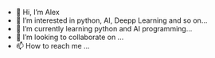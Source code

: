 - 👋 Hi, I’m Alex
- 👀 I’m interested in python, AI, Deepp Learning and so on...
- 🌱 I’m currently learning python and AI programming...
- 💞️ I’m looking to collaborate on ...
- 📫 How to reach me ...

<!---
ALex83-r0ck/ALex83-r0ck is a ✨ special ✨ repository because its `README.md` (this file) appears on your GitHub profile.
You can click the Preview link to take a look at your changes.
--->
